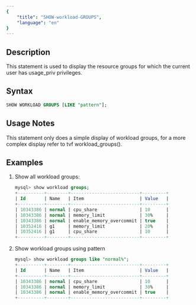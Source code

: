 ```yaml
---
{
    "title": "SHOW-workload-GROUPS",
    "language": "en"
}
---
```


<!--
Licensed to the Apache Software Foundation (ASF) under one
or more contributor license agreements.  See the NOTICE file
distributed with this work for additional information
regarding copyright ownership.  The ASF licenses this file
to you under the Apache License, Version 2.0 (the
"License"); you may not use this file except in compliance
with the License.  You may obtain a copy of the License at

  http://www.apache.org/licenses/LICENSE-2.0

Unless required by applicable law or agreed to in writing,
software distributed under the License is distributed on an
"AS IS" BASIS, WITHOUT WARRANTIES OR CONDITIONS OF ANY
KIND, either express or implied.  See the License for the
specific language governing permissions and limitations
under the License.
-->

## Description

This statement is used to display the resource groups for which the current user has usage_priv privileges.

## Syntax

```sql
SHOW WORKLOAD GROUPS [LIKE "pattern"];
```

## Usage Notes

This statement only does a simple display of workload groups, for a more complex display refer to tvf workload_groups().

## Examples

1. Show all workload groups:
    
    ```sql
    mysql> show workload groups;
    +----------+--------+--------------------------+---------+
    | Id       | Name   | Item                     | Value   |
    +----------+--------+--------------------------+---------+
    | 10343386 | normal | cpu_share                | 10      |
    | 10343386 | normal | memory_limit             | 30%     |
    | 10343386 | normal | enable_memory_overcommit | true    |
    | 10352416 | g1     | memory_limit             | 20%     |
    | 10352416 | g1     | cpu_share                | 10      |
    +----------+--------+--------------------------+---------+
    ```

2. Show workload groups using pattern
    
    ```sql
    mysql> show workload groups like "normal%";
    +----------+--------+--------------------------+---------+
    | Id       | Name   | Item                     | Value   |
    +----------+--------+--------------------------+---------+
    | 10343386 | normal | cpu_share                | 10      |
    | 10343386 | normal | memory_limit             | 30%     |
    | 10343386 | normal | enable_memory_overcommit | true    |
    +----------+--------+--------------------------+---------+
    ```